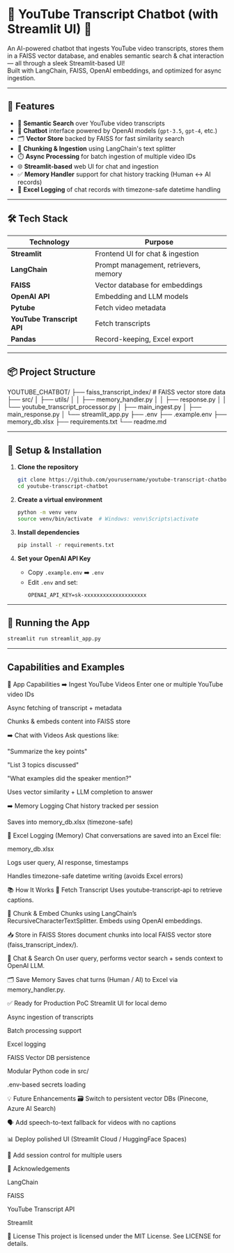 # 🎥 YouTube Transcript Chatbot (with Streamlit UI) 🤖

An AI-powered chatbot that ingests YouTube video transcripts, stores them in a FAISS vector database, and enables semantic search & chat interaction — all through a sleek Streamlit-based UI!  
Built with LangChain, FAISS, OpenAI embeddings, and optimized for async ingestion.

---

## 🚀 Features

- 🔎 **Semantic Search** over YouTube video transcripts
- 🧠 **Chatbot** interface powered by OpenAI models (`gpt-3.5`, `gpt-4`, etc.)
- 🗂️ **Vector Store** backed by FAISS for fast similarity search
- 📝 **Chunking & Ingestion** using LangChain's text splitter
- ⏱️ **Async Processing** for batch ingestion of multiple video IDs
- 🌐 **Streamlit-based** web UI for chat and ingestion
- ✅ **Memory Handler** support for chat history tracking (Human ↔️ AI records)
- 📄 **Excel Logging** of chat records with timezone-safe datetime handling

---

## 🛠️ Tech Stack

| Technology  | Purpose                    |
| ----------- | -------------------------- |
| **Streamlit** | Frontend UI for chat & ingestion |
| **LangChain** | Prompt management, retrievers, memory |
| **FAISS**   | Vector database for embeddings |
| **OpenAI API** | Embedding and LLM models   |
| **Pytube**  | Fetch video metadata        |
| **YouTube Transcript API** | Fetch transcripts |
| **Pandas**  | Record-keeping, Excel export |

---

## 📦 Project Structure

YOUTUBE_CHATBOT/
├── faiss_transcript_index/     # FAISS vector store data
├── src/
│   ├── utils/
│   │   ├── memory_handler.py
│   │   ├── response.py
│   │   └── youtube_transcript_processor.py
│   ├── main_ingest.py
│   ├── main_response.py
│   └── streamlit_app.py
├── .env
├── .example.env
├── memory_db.xlsx
├── requirements.txt
└── readme.md


---

## 🔧 Setup & Installation

1. **Clone the repository**
    ```bash
    git clone https://github.com/yourusername/youtube-transcript-chatbot.git
    cd youtube-transcript-chatbot
    ```

2. **Create a virtual environment**
    ```bash
    python -m venv venv
    source venv/bin/activate  # Windows: venv\Scripts\activate
    ```

3. **Install dependencies**
    ```bash
    pip install -r requirements.txt
    ```

4. **Set your OpenAI API Key**
    - Copy `.example.env` ➡️ `.env`
    - Edit `.env` and set:
      ```
      OPENAI_API_KEY=sk-xxxxxxxxxxxxxxxxxxxx
      ```

---

## 🚀 Running the App

```bash
streamlit run streamlit_app.py
```
---

## Capabilities and Examples
🎯 App Capabilities
➡️ Ingest YouTube Videos
Enter one or multiple YouTube video IDs

Async fetching of transcript + metadata

Chunks & embeds content into FAISS store

➡️ Chat with Videos
Ask questions like:

"Summarize the key points"

"List 3 topics discussed"

"What examples did the speaker mention?"

Uses vector similarity + LLM completion to answer

➡️ Memory Logging
Chat history tracked per session

Saves into memory_db.xlsx (timezone-safe)

📝 Excel Logging (Memory)
Chat conversations are saved into an Excel file:

memory_db.xlsx

Logs user query, AI response, timestamps

Handles timezone-safe datetime writing (avoids Excel errors)

📚 How It Works
📝 Fetch Transcript
Uses youtube-transcript-api to retrieve captions.

🧩 Chunk & Embed
Chunks using LangChain’s RecursiveCharacterTextSplitter.
Embeds using OpenAI embeddings.

📥 Store in FAISS
Stores document chunks into local FAISS vector store (faiss_transcript_index/).

🤖 Chat & Search
On user query, performs vector search + sends context to OpenAI LLM.

🗂️ Save Memory
Saves chat turns (Human / AI) to Excel via memory_handler.py.

✅ Ready for Production PoC
 Streamlit UI for local demo

 Async ingestion of transcripts

 Batch processing support

 Excel logging 

 FAISS Vector DB persistence

 Modular Python code in src/

 .env-based secrets loading

💡 Future Enhancements
🗃️ Switch to persistent vector DBs (Pinecone, Azure AI Search)

🗣️ Add speech-to-text fallback for videos with no captions

📊 Deploy polished UI (Streamlit Cloud / HuggingFace Spaces)

🔐 Add session control for multiple users

🙌 Acknowledgements

LangChain

FAISS

YouTube Transcript API

Streamlit

📜 License
This project is licensed under the MIT License.
See LICENSE for details.



